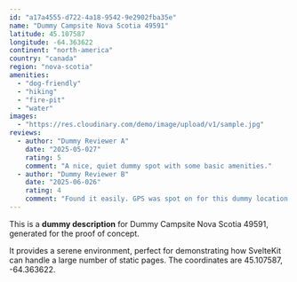 ```yaml
---
id: "a17a4555-d722-4a18-9542-9e2902fba35e"
name: "Dummy Campsite Nova Scotia 49591"
latitude: 45.107587
longitude: -64.363622
continent: "north-america"
country: "canada"
region: "nova-scotia"
amenities:
  - "dog-friendly"
  - "hiking"
  - "fire-pit"
  - "water"
images:
  - "https://res.cloudinary.com/demo/image/upload/v1/sample.jpg"
reviews:
  - author: "Dummy Reviewer A"
    date: "2025-05-027"
    rating: 5
    comment: "A nice, quiet dummy spot with some basic amenities."
  - author: "Dummy Reviewer B"
    date: "2025-06-026"
    rating: 4
    comment: "Found it easily. GPS was spot on for this dummy location."
---
```


This is a **dummy description** for Dummy Campsite Nova Scotia 49591, generated for the proof of concept.

It provides a serene environment, perfect for demonstrating how SvelteKit can handle a large number of static pages. The coordinates are 45.107587, -64.363622.
